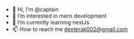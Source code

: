 - 👋 Hi, I’m @captain 
- 👀 I’m interested in mern development
- 🌱 I’m currently learning nestJs
- 📫 How to reach me dexterak002@gmail.com

<!---
Arun-kumar002/Arun-kumar002 is a ✨ special ✨ repository because its `README.md` (this file) appears on your GitHub profile.
You can click the Preview link to take a look at your changes.
--->
